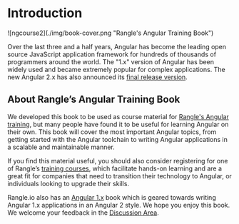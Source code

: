 # Introduction

!\[ngcourse2\]\(./img/book-cover.png "Rangle's Angular Training Book"\)

Over the last three and a half years, Angular has become the leading open source JavaScript application framework for hundreds of thousands of programmers around the world. The "1.x" version of Angular has been widely used and became extremely popular for complex applications. The new Angular 2.x has also announced its [final release version](http://angularjs.blogspot.ca/2016/09/angular2-final.html).

## About Rangle’s Angular Training Book

We developed this book to be used as course material for [Rangle's Angular training](http://go.rangle.io/angular-2-training), but many people have found it to be useful for learning Angular on their own. This book will cover the most important Angular topics, from getting started with the Angular toolchain to writing Angular applications in a scalable and maintainable manner.

If you find this material useful, you should also consider registering for one of Rangle’s [training courses](http://go.rangle.io/angular-2-training), which facilitate hands-on learning and are a great fit for companies that need to transition their technology to Angular, or individuals looking to upgrade their skills.

Rangle.io also has an [Angular 1.x](http://ngcourse-1.rangle.io/) book which is geared towards writing Angular 1.x applications in an Angular 2 style. We hope you enjoy this book. We welcome your feedback in the [Discussion Area](https://www.gitbook.com/book/rangle-io/ngcourse2/discussions).


